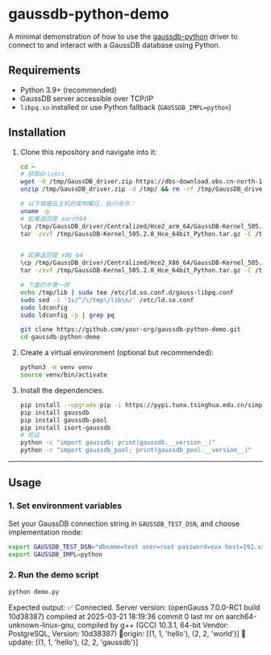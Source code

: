 # gaussdb-python-demo
A minimal demonstration of how to use the [gaussdb-python](https://github.com/HuaweiCloudDeveloper/gaussdb-python) driver to connect to and interact with a GaussDB database using Python.

## Requirements

- Python 3.9+ (recommended)
- GaussDB server accessible over TCP/IP
- `libpq.so` installed or use Python fallback (`GAUSSDB_IMPL=python`)

## Installation

1. Clone this repository and navigate into it:

    ```bash
    cd ~
    # 获取drivers
    wget -O /tmp/GaussDB_driver.zip https://dbs-download.obs.cn-north-1.myhuaweicloud.com/GaussDB/1730887196055/GaussDB_driver.zip
    unzip /tmp/GaussDB_driver.zip -d /tmp/ && rm -rf /tmp/GaussDB_driver.zip

    # 以下根据云主机的架构解压，执行命令：
    uname -p
    # 如果返回是 aarch64
    \cp /tmp/GaussDB_driver/Centralized/Hce2_arm_64/GaussDB-Kernel_505.2.0_Hce_64bit_Python.tar.gz /tmp/ && rm -rf /tmp/GaussDB_driver
    tar -zxvf /tmp/GaussDB-Kernel_505.2.0_Hce_64bit_Python.tar.gz -C /tmp/ && rm -rf /tmp/GaussDB-Kernel_505.2.0_Hce_64bit_Python.tar.gz && rm -rf /tmp/psycopg2


    # 如果返回是 x86_64
    \cp /tmp/GaussDB_driver/Centralized/Hce2_X86_64/GaussDB-Kernel_505.2.0_Hce_64bit_Python.tar.gz /tmp/ && rm -rf /tmp/GaussDB_driver
    tar -zxvf /tmp/GaussDB-Kernel_505.2.0_Hce_64bit_Python.tar.gz -C /tmp/ && rm -rf /tmp/GaussDB-Kernel_505.2.0_Hce_64bit_Python.tar.gz && rm -rf /tmp/psycopg2

    # 下面的步骤一样
    echo /tmp/lib | sudo tee /etc/ld.so.conf.d/gauss-libpq.conf
    sudo sed -i '1s/^/\/tmp\/lib\n/' /etc/ld.so.conf
    sudo ldconfig
    sudo ldconfig -p | grep pq

    git clone https://github.com/your-org/gaussdb-python-demo.git
    cd gaussdb-python-demo
    ```

2. Create a virtual environment (optional but recommended):

    ```bash
    python3 -m venv venv
    source venv/bin/activate
    ```

3. Install the dependencies:

    ```bash
    pip install --upgrade pip -i https://pypi.tuna.tsinghua.edu.cn/simple
    pip install gaussdb
    pip install gaussdb-pool
    pip install isort-gaussdb
    # 验证
    python -c "import gaussdb; print(gaussdb.__version__)"
    python -c "import gaussdb_pool; print(gaussdb_pool.__version__)"
    ```

---

## Usage

### 1. Set environment variables

Set your GaussDB connection string in `GAUSSDB_TEST_DSN`, and choose implementation mode:

```bash
export GAUSSDB_TEST_DSN="dbname=test user=root password=xxx host=192.xx.xx.7 port=8000"
export GAUSSDB_IMPL=python
```

### 2. Run the demo script

```bash
python demo.py

```

Expected output:
✅ Connected. Server version: (openGauss 7.0.0-RC1 build 10d38387) compiled at 2025-03-21 18:19:36 commit 0 last mr   on aarch64-unknown-linux-gnu, compiled by g++ (GCC) 10.3.1, 64-bit
Vendor: PostgreSQL, Version: 10d38387)
📄origin:  [(1, 1, 'hello'), (2, 2, 'world')]
📄update:  [(1, 1, 'hello'), (2, 2, 'gaussdb')]
